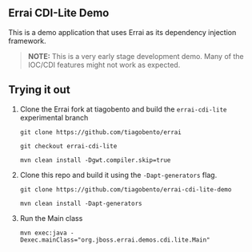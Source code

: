Errai CDI-Lite Demo
--

This is a demo application that uses Errai as its dependency injection framework.

> **NOTE:** This is a very early stage development demo. Many of the IOC/CDI features might not work as expected.


Trying it out
---

1. Clone the Errai fork at tiagobento and build the `errai-cdi-lite` experimental branch

    `git clone https://github.com/tiagobento/errai`

    `git checkout errai-cdi-lite`

    `mvn clean install -Dgwt.compiler.skip=true`
    
2. Clone this repo and build it using the `-Dapt-generators` flag.
    
    `git clone https://github.com/tiagobento/errai-cdi-lite-demo`
    
    `mvn clean install -Dapt-generators`
    
3. Run the Main class

    `mvn exec:java -Dexec.mainClass="org.jboss.errai.demos.cdi.lite.Main"`
    
    
